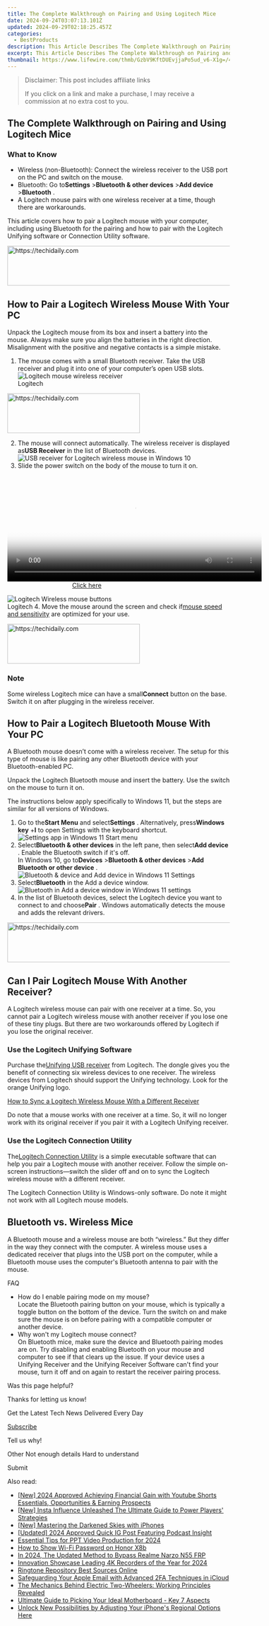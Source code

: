 ```yaml
---
title: The Complete Walkthrough on Pairing and Using Logitech Mice
date: 2024-09-24T03:07:13.101Z
updated: 2024-09-29T02:18:25.457Z
categories:
  - BestProducts
description: This Article Describes The Complete Walkthrough on Pairing and Using Logitech Mice
excerpt: This Article Describes The Complete Walkthrough on Pairing and Using Logitech Mice
thumbnail: https://www.lifewire.com/thmb/GzbV9KftDUEvjjaPo5ud_v6-X1g=/400x300/filters:no_upscale():max_bytes(150000):strip_icc():format(webp)/Mouse-578f171ec6b849f3934f493de2877e08.jpg
---
```


>  Disclaimer: This post includes affiliate links
>
>  If you click on a link and make a purchase, I may receive a commission at no extra cost to you.
>

## The Complete Walkthrough on Pairing and Using Logitech Mice
### What to Know

* Wireless (non-Bluetooth): Connect the wireless receiver to the USB port on the PC and switch on the mouse.
* Bluetooth: Go to**Settings** \>**Bluetooth & other devices** \>**Add device** \>**Bluetooth** .
* A Logitech mouse pairs with one wireless receiver at a time, though there are workarounds.

 This article covers how to pair a Logitech mouse with your computer, including using Bluetooth for the pairing and how to pair with the Logitech Unifying software or Connection Utility software.

<!-- affiliate ads begin -->
<a href="https://aligracehair.sjv.io/c/5597632/1925549/19272" target="_top" id="1925549">
  <img src="//a.impactradius-go.com/display-ad/19272-1925549" border="0" alt="https://techidaily.com" width="728" height="90"/>
</a>
<img height="0" width="0" src="https://aligracehair.sjv.io/i/5597632/1925549/19272" style="position:absolute;visibility:hidden;" border="0" />
<!-- affiliate ads end -->

## How to Pair a Logitech Wireless Mouse With Your PC

 Unpack the Logitech mouse from its box and insert a battery into the mouse. Always make sure you align the batteries in the right direction. Misalignment with the positive and negative contacts is a simple mistake.

1. The mouse comes with a small Bluetooth receiver. Take the USB receiver and plug it into one of your computer’s open USB slots.  
![Logitech mouse wireless receiver](https://www.lifewire.com/thmb/63j-tMSU703dlvkiqNnW3VgJkQQ=/1500x0/filters:no_upscale():max_bytes(150000):strip_icc():format(webp)/001_pair-with-logitech-mouse-5184314-39d6544931294e63ae8a7f6b09a480ff.jpg)  
Logitech

<!-- affiliate ads begin -->
<a href="https://aligracehair.sjv.io/c/5597632/2036496/19272" target="_top" id="2036496">
  <img src="//a.impactradius-go.com/display-ad/19272-2036496" border="0" alt="https://techidaily.com" width="300" height="90"/>
</a>
<img height="0" width="0" src="https://aligracehair.sjv.io/i/5597632/2036496/19272" style="position:absolute;visibility:hidden;" border="0" />
<!-- affiliate ads end -->

2. The mouse will connect automatically. The wireless receiver is displayed as**USB Receiver** in the list of Bluetooth devices.  
![USB receiver for Logitech wireless mouse in Windows 10](https://www.lifewire.com/thmb/xDMxSIt7zTnG_pt5baXDQYUE2VM=/1500x0/filters:no_upscale():max_bytes(150000):strip_icc():format(webp)/001_pair-with-logitech-mouse-5184314-4605bf6e19a8496392a718879a75f3e3.jpg)
3. Slide the power switch on the body of the mouse to turn it on.  

<!-- affiliate ads begin -->
<span id="1982570">
					<video width="576" height="240" style="cursor:pointer"
           poster="//a.impactradius-go.com/display-clicktoplayimage/1982570.png"
           onclick="if(!this.playClicked){this.play();this.setAttribute('controls',true);this.playClicked=true;}">
	   <source src="//a.impactradius-go.com/display-ad/22993-1982570">
	   <img src="//a.impactradius-go.com/display-clicktoplayimage/1982570.png" style="border: none; height: 100%; width: 100%; object-fit: contain">
	</video>
	<div style="width:360px;text-align:center"><a href="javascript:window.open(decodeURIComponent('https%3A%2F%2Fhomestyler.sjv.io%2Fc%2F5597632%2F1982570%2F22993'), '_blank');void(0);">Click here</a></div>
</span>
<img height="0" width="0" src="https://imp.pxf.io/i/5597632/1982570/22993" style="position:absolute;visibility:hidden;" border="0" />
<!-- affiliate ads end -->

![Logitech Wireless mouse buttons](https://www.lifewire.com/thmb/DZ2CpTUDGJffsvJtZohzsh84COY=/1500x0/filters:no_upscale():max_bytes(150000):strip_icc():format(webp)/002_pair-with-logitech-mouse-5184314-8df193eb4d24464cb5d12a260d752be4.jpg)  
Logitech
4. Move the mouse around the screen and check if[mouse speed and sensitivity](https://www.lifewire.com/adjust-mouse-and-touchpad-speed-on-mac-and-pc-4160944) are optimized for your use.

<!-- affiliate ads begin -->
<a href="https://aligracehair.sjv.io/c/5597632/2135400/19272" target="_top" id="2135400">
  <img src="//a.impactradius-go.com/display-ad/19272-2135400" border="0" alt="https://techidaily.com" width="300" height="90"/>
</a>
<img height="0" width="0" src="https://aligracehair.sjv.io/i/5597632/2135400/19272" style="position:absolute;visibility:hidden;" border="0" />
<!-- affiliate ads end -->

### Note

 Some wireless Logitech mice can have a small**Connect** button on the base. Switch it on after plugging in the wireless receiver.

## How to Pair a Logitech Bluetooth Mouse With Your PC

 A Bluetooth mouse doesn’t come with a wireless receiver. The setup for this type of mouse is like pairing any other Bluetooth device with your Bluetooth-enabled PC.

 Unpack the Logitech Bluetooth mouse and insert the battery. Use the switch on the mouse to turn it on.

 The instructions below apply specifically to Windows 11, but the steps are similar for all versions of Windows.

1. Go to the**Start Menu** and select**Settings** . Alternatively, press**Windows key** +**I** to open Settings with the keyboard shortcut.  
![Settings app in Windows 11 Start menu](https://www.lifewire.com/thmb/buIfOinEOwRT2aSQkudqkOn-o2s=/1500x0/filters:no_upscale():max_bytes(150000):strip_icc():format(webp)/003_pair-with-logitech-mouse-5184314-28806aa57149495fa2b9d5a4ac7dd13d.jpg)
2. Select**Bluetooth & other devices** in the left pane, then select**Add device** . Enable the Bluetooth switch if it's off.  
 In Windows 10, go to**Devices** \>**Bluetooth & other devices** \>**Add Bluetooth or other device** .  
![Bluetooth & device and Add device in Windows 11 Settings](https://www.lifewire.com/thmb/ySruj03vpJ-6DmklO3NkA2QSB2c=/1500x0/filters:no_upscale():max_bytes(150000):strip_icc():format(webp)/004_pair-with-logitech-mouse-5184314-bc8da38e57724a0a818242dd4e9b8430.jpg)
3. Select**Bluetooth** in the Add a device window.  
![Bluetooth in Add a device window in Windows 11 settings](https://www.lifewire.com/thmb/-8F7pekJ3IQ0N-1vlzsJZhPAIWM=/1500x0/filters:no_upscale():max_bytes(150000):strip_icc():format(webp)/005_pair-with-logitech-mouse-5184314-caf9ad2a9ff64cddb00eadf5b74f9be0.jpg)
4. In the list of Bluetooth devices, select the Logitech device you want to connect to and choose**Pair** . Windows automatically detects the mouse and adds the relevant drivers.

<!-- affiliate ads begin -->
<a href="https://aidotcom.pxf.io/c/5597632/2134501/19576" target="_top" id="2134501">
  <img src="//a.impactradius-go.com/display-ad/19576-2134501" border="0" alt="https://techidaily.com" width="640" height="90"/>
</a>
<img height="0" width="0" src="https://aidotcom.pxf.io/i/5597632/2134501/19576" style="position:absolute;visibility:hidden;" border="0" />
<!-- affiliate ads end -->

## Can I Pair Logitech Mouse With Another Receiver?

 A Logitech wireless mouse can pair with one receiver at a time. So, you cannot pair a Logitech wireless mouse with another receiver if you lose one of these tiny plugs. But there are two workarounds offered by Logitech if you lose the original receiver.

### Use the Logitech Unifying Software

 Purchase the[Unifying USB receiver](https://secure.logitech.com/en-in/resource-center/what-is-unifying.html) from Logitech. The dongle gives you the benefit of connecting six wireless devices to one receiver. The wireless devices from Logitech should support the Unifying technology. Look for the orange Unifying logo.

[How to Sync a Logitech Wireless Mouse With a Different Receiver](https://www.lifewire.com/sync-logitech-mouse-with-different-receiver-5184806)

 Do note that a mouse works with one receiver at a time. So, it will no longer work with its original receiver if you pair it with a Logitech Unifying receiver.

### Use the Logitech Connection Utility

 The[Logitech Connection Utility](https://support.logi.com/hc/en-us/articles/360025141574) is a simple executable software that can help you pair a Logitech mouse with another receiver. Follow the simple on-screen instructions—switch the slider off and on to sync the Logitech wireless mouse with a different receiver.

 The Logitech Connection Utility is Windows-only software. Do note it might not work with all Logitech mouse models.

## Bluetooth vs. Wireless Mice

 A Bluetooth mouse and a wireless mouse are both “wireless.” But they differ in the way they connect with the computer. A wireless mouse uses a dedicated receiver that plugs into the USB port on the computer, while a Bluetooth mouse uses the computer's Bluetooth antenna to pair with the mouse.

 FAQ

* How do I enable pairing mode on my mouse?  
 Locate the Bluetooth pairing button on your mouse, which is typically a toggle button on the bottom of the device. Turn the switch on and make sure the mouse is on before pairing with a compatible computer or another device.
* Why won't my Logitech mouse connect?  
 On Bluetooth mice, make sure the device and Bluetooth pairing modes are on. Try disabling and enabling Bluetooth on your mouse and computer to see if that clears up the issue. If your device uses a Unifying Receiver and the Unifying Receiver Software can't find your mouse, turn it off and on again to restart the receiver pairing process.

Was this page helpful?

Thanks for letting us know!

 Get the Latest Tech News Delivered Every Day

[Subscribe](https://www.lifewire.com/#)

Tell us why!

 Other  Not enough details  Hard to understand

 Submit

<ins class="adsbygoogle"
     style="display:block"
     data-ad-format="autorelaxed"
     data-ad-client="ca-pub-7571918770474297"
     data-ad-slot="1223367746"></ins>

<ins class="adsbygoogle"
     style="display:block"
     data-ad-client="ca-pub-7571918770474297"
     data-ad-slot="8358498916"
     data-ad-format="auto"
     data-full-width-responsive="true"></ins>

<span class="atpl-alsoreadstyle">Also read:</span>
<div><ul>
<li><a href="https://facebook-video-footage.techidaily.com/new-2024-approved-achieving-financial-gain-with-youtube-shorts-essentials-opportunities-and-earning-prospects/"><u>[New] 2024 Approved Achieving Financial Gain with Youtube Shorts Essentials, Opportunities & Earning Prospects</u></a></li>
<li><a href="https://instagram-video-files.techidaily.com/new-insta-influence-unleashed-the-ultimate-guide-to-power-players-strategies/"><u>[New] Insta Influence Unleashed The Ultimate Guide to Power Players' Strategies</u></a></li>
<li><a href="https://extra-guidance.techidaily.com/new-mastering-the-darkened-skies-with-iphones/"><u>[New] Mastering the Darkened Skies with iPhones</u></a></li>
<li><a href="https://fox-blue.techidaily.com/updated-2024-approved-quick-ig-post-featuring-podcast-insight/"><u>[Updated] 2024 Approved Quick IG Post Featuring Podcast Insight</u></a></li>
<li><a href="https://screen-recording.techidaily.com/essential-tips-for-ppt-video-production-for-2024/"><u>Essential Tips for PPT Video Production for 2024</u></a></li>
<li><a href="https://unlock-android.techidaily.com/how-to-show-wi-fi-password-on-honor-x8b-by-drfone-android/"><u>How to Show Wi-Fi Password on Honor X8b</u></a></li>
<li><a href="https://android-frp.techidaily.com/in-2024-the-updated-method-to-bypass-realme-narzo-n55-frp-by-drfone-android/"><u>In 2024, The Updated Method to Bypass Realme Narzo N55 FRP</u></a></li>
<li><a href="https://screen-sharing-recording.techidaily.com/innovation-showcase-leading-4k-recorders-of-the-year-for-2024/"><u>Innovation Showcase Leading 4K Recorders of the Year for 2024</u></a></li>
<li><a href="https://extra-tips.techidaily.com/ringtone-repository-best-sources-online/"><u>Ringtone Repository Best Sources Online</u></a></li>
<li><a href="https://techtrends.techidaily.com/safeguarding-your-apple-email-with-advanced-2fa-techniques-in-icloud/"><u>Safeguarding Your Apple Email with Advanced 2FA Techniques in iCloud</u></a></li>
<li><a href="https://techtrends.techidaily.com/the-mechanics-behind-electric-two-wheelers-working-principles-revealed/"><u>The Mechanics Behind Electric Two-Wheelers: Working Principles Revealed</u></a></li>
<li><a href="https://techtrends.techidaily.com/1722878433396-ultimate-guide-to-picking-your-ideal-motherboard-key-7-aspects/"><u>Ultimate Guide to Picking Your Ideal Motherboard - Key 7 Aspects</u></a></li>
<li><a href="https://techtrends.techidaily.com/1722865036717-unlock-new-possibilities-by-adjusting-your-iphones-regional-options-here/"><u>Unlock New Possibilities by Adjusting Your iPhone's Regional Options Here</u></a></li>
</ul></div>

